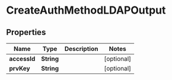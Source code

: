 

# CreateAuthMethodLDAPOutput


## Properties

| Name | Type | Description | Notes |
|------------ | ------------- | ------------- | -------------|
|**accessId** | **String** |  |  [optional] |
|**prvKey** | **String** |  |  [optional] |



